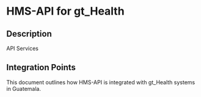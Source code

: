 # HMS-API for gt_Health

## Description

API Services

## Integration Points

This document outlines how HMS-API is integrated with gt_Health systems in Guatemala.
